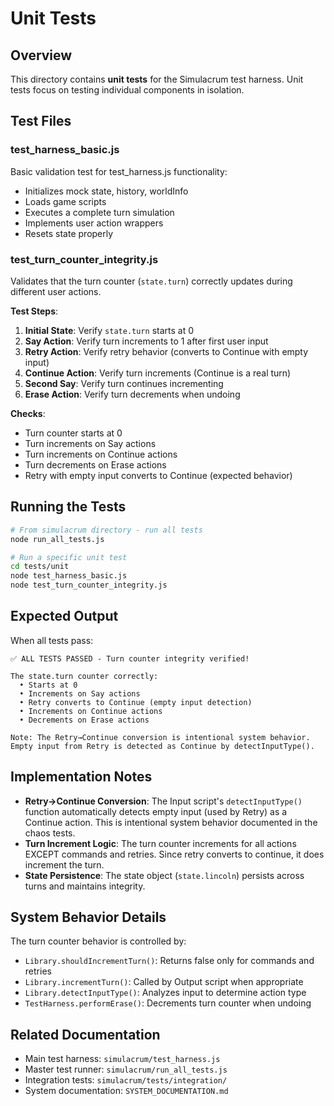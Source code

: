 # Unit Tests

## Overview

This directory contains **unit tests** for the Simulacrum test harness. Unit tests focus on testing individual components in isolation.

## Test Files

### test_harness_basic.js

Basic validation test for test_harness.js functionality:
- Initializes mock state, history, worldInfo
- Loads game scripts
- Executes a complete turn simulation
- Implements user action wrappers
- Resets state properly

### test_turn_counter_integrity.js

Validates that the turn counter (`state.turn`) correctly updates during different user actions.

**Test Steps**:
1. **Initial State**: Verify `state.turn` starts at 0
2. **Say Action**: Verify turn increments to 1 after first user input
3. **Retry Action**: Verify retry behavior (converts to Continue with empty input)
4. **Continue Action**: Verify turn increments (Continue is a real turn)
5. **Second Say**: Verify turn continues incrementing
6. **Erase Action**: Verify turn decrements when undoing

**Checks**:
- Turn counter starts at 0
- Turn increments on Say actions
- Turn increments on Continue actions
- Turn decrements on Erase actions
- Retry with empty input converts to Continue (expected behavior)

## Running the Tests

```bash
# From simulacrum directory - run all tests
node run_all_tests.js

# Run a specific unit test
cd tests/unit
node test_harness_basic.js
node test_turn_counter_integrity.js
```

## Expected Output

When all tests pass:
```
✅ ALL TESTS PASSED - Turn counter integrity verified!

The state.turn counter correctly:
  • Starts at 0
  • Increments on Say actions
  • Retry converts to Continue (empty input detection)
  • Increments on Continue actions
  • Decrements on Erase actions

Note: The Retry→Continue conversion is intentional system behavior.
Empty input from Retry is detected as Continue by detectInputType().
```

## Implementation Notes

- **Retry→Continue Conversion**: The Input script's `detectInputType()` function automatically detects empty input (used by Retry) as a Continue action. This is intentional system behavior documented in the chaos tests.
- **Turn Increment Logic**: The turn counter increments for all actions EXCEPT commands and retries. Since retry converts to continue, it does increment the turn.
- **State Persistence**: The state object (`state.lincoln`) persists across turns and maintains integrity.

## System Behavior Details

The turn counter behavior is controlled by:
- `Library.shouldIncrementTurn()`: Returns false only for commands and retries
- `Library.incrementTurn()`: Called by Output script when appropriate
- `Library.detectInputType()`: Analyzes input to determine action type
- `TestHarness.performErase()`: Decrements turn counter when undoing

## Related Documentation

- Main test harness: `simulacrum/test_harness.js`
- Master test runner: `simulacrum/run_all_tests.js`
- Integration tests: `simulacrum/tests/integration/`
- System documentation: `SYSTEM_DOCUMENTATION.md`
